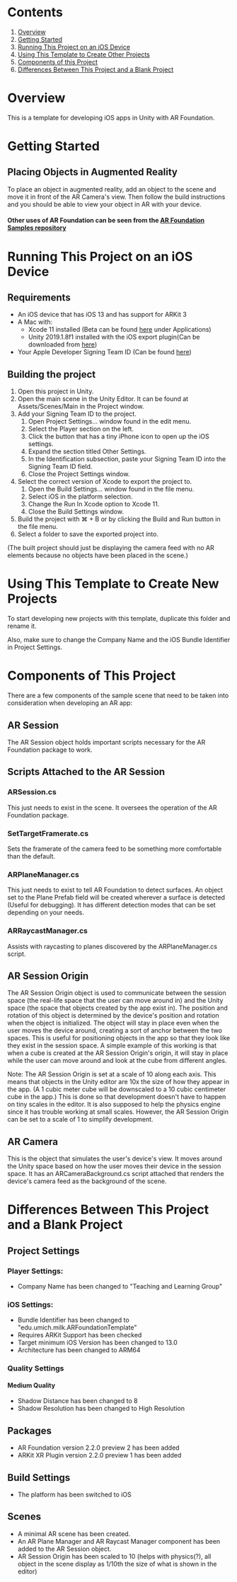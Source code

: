 # Contents

1. [Overview](#overview)
2. [Getting Started](#getting-started)
3. [Running This Project on an iOS Device](#running-this-project-on-an-ios-device)
4. [Using This Template to Create Other Projects](#using-this-template-to-create-other-projects)
4. [Components of this Project](#components-of-this-project)
5. [Differences Between This Project and a Blank Project](#differences-between-this-project-and-a-blank-project)

# Overview

This is a template for developing iOS apps in Unity with AR Foundation.

# Getting Started

## Placing Objects in Augmented Reality

To place an object in augmented reality, add an object to the scene and move it
in front of the AR Camera's view. Then follow the build instructions and you
should be able to view your object in AR with your device.

#### Other uses of AR Foundation can be seen from the [AR Foundation Samples repository](https://github.com/Unity-Technologies/arfoundation-samples)

# Running This Project on an iOS Device

## Requirements

- An iOS device that has iOS 13 and has support for ARKit 3
- A Mac with:
    - Xcode 11 installed (Beta can be found [here](https://developer.apple.com/download/) under Applications)
    - Unity 2019.1.8f1 installed with the iOS export plugin(Can be downloaded from [here](https://unity3d.com/get-unity/download/archive))
- Your Apple Developer Signing Team ID (Can be found [here](https://developer.apple.com/account/#/membership))

## Building the project

1. Open this project in Unity.
2. Open the main scene in the Unity Editor. It can be found at Assets/Scenes/Main in the Project window.
3. Add your Signing Team ID to the project.
    1. Open Project Settings... window found in the edit menu.
    2. Select the Player section on the left.
    3. Click the button that has a tiny iPhone icon to open up the iOS settings.
    4. Expand the section titled Other Settings.
    5. In the Identification subsection, paste your Signing Team ID into the Signing Team ID field.
    6. Close the Project Settings window.
4. Select the correct version of Xcode to export the project to.
    1. Open the Build Settings... window found in the file menu.
    2. Select iOS in the platform selection.
    3. Change the Run In Xcode option to Xcode 11.
    4. Close the Build Settings window.
5. Build the project with &#8984; + B or by clicking the Build and Run button in the file menu.
6. Select a folder to save the exported project into.

(The built project should just be displaying the camera feed with no AR elements
because no objects have been placed in the scene.) 

# Using This Template to Create New Projects

To start developing new projects with this template, duplicate this folder and
rename it.

Also, make sure to change the Company Name and the iOS Bundle Identifier in
Project Settings.

# Components of This Project

There are a few components of the sample scene that need to be taken into
consideration when developing an AR app:

## AR Session

The AR Session object holds important scripts necessary for the AR Foundation
package to work.

## Scripts Attached to the AR Session

### ARSession.cs

This just needs to exist in the scene. It oversees the operation of the AR
Foundation package.

### SetTargetFramerate.cs

Sets the framerate of the camera feed to be something more comfortable than the
default.

### ARPlaneManager.cs

This just needs to exist to tell AR Foundation to detect surfaces. An object set
to the Plane Prefab field will be created wherever a surface is detected (Useful
for debugging). It has different detection modes that can be set depending on
your needs.

### ARRaycastManager.cs

Assists with raycasting to planes discovered by the ARPlaneManager.cs script.

## AR Session Origin

The AR Session Origin object is used to communicate between the session space
(the real-life space that the user can move around in) and the Unity space (the
space that objects created by the app exist in). The position and rotation of
this object is determined by the device's position and rotation when the object
is initialized. The object will stay in place even when the user moves the
device around, creating a sort of anchor between the two spaces. This is useful
for positioning objects in the app so that they look like they exist in the
session space. A simple example of this working is that when a cube is created
at the AR Session Origin's origin, it will stay in place while the user can move
around and look at the cube from different angles.

Note: The AR Session Origin is set at a scale of 10 along each axis. This means
that objects in the Unity editor are 10x the size of how they appear in the app.
(A 1 cubic meter cube will be downscaled to a 10 cubic centimeter cube in the
app.) This is done so that development doesn't have to happen on tiny scales in
the editor. It is also supposed to help the physics engine since it has trouble
working at small scales. However, the AR Session Origin can be set to a scale of
1 to simplify development.

## AR Camera

This is the object that simulates the user's device's view. It moves around the
Unity space based on how the user moves their device in the session space. It
has an ARCameraBackground.cs script attached that renders the device's camera
feed as the background of the scene.

# Differences Between This Project and a Blank Project

## Project Settings

### Player Settings:

- Company Name has been changed to "Teaching and Learning Group"

### iOS Settings:

- Bundle Identifier has been changed to "edu.umich.milk.ARFoundationTemplate"
- Requires ARKit Support has been checked
- Target minimum iOS Version has been changed to 13.0
- Architecture has been changed to ARM64

### Quality Settings

#### Medium Quality

- Shadow Distance has been changed to 8
- Shadow Resolution has been changed to High Resolution

## Packages

- AR Foundation version 2.2.0 preview 2 has been added
- ARKit XR Plugin version 2.2.0 preview 1 has been added

## Build Settings

- The platform has been switched to iOS

## Scenes

- A minimal AR scene has been created.
- An AR Plane Manager and AR Raycast Manager component has been added to the AR Session object.
- AR Session Origin has been scaled to 10 (helps with physics(?), all object in the scene display as 1/10th the size of what is shown in the editor)